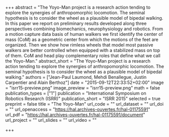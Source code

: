 +++
abstract = "The Yoyo-Man project is a research action tending to explore the synergies of anthropomorphic locomotion. The seminal hypothesis is to consider the wheel as a plausible model of bipedal walking. In this paper we report on preliminary results developed along three perspectives combining biomechanics, neurophysiology and robotics. From a motion capture data basis of human walkers we first identify the center of mass (CoM) as a geometric center from which the motions of the feet are organized. Then we show how rimless wheels that model most passive walkers are better controlled when equipped with a stabilized mass on top of them. CoM and head play complementary roles that define what we call the Yoyo-Man."
abstract_short = "The Yoyo-Man project is a research action tending to explore the synergies of anthropomorphic locomotion. The seminal hypothesis is to consider the wheel as a plausible model of bipedal walking."
authors = ["Jean-Paul Laumond, Mehdi Benallegue, Justin Carpentier and Alain Berthoz"]
date = "2015-09-12T22:33:52+02:00"
image = "isrr15-preview.png"
image_preview = "isrr15-preview.png"
math = false
publication_types = ["1"]
publication = "International Symposium on Robotics Research (ISRR)"
publication_short = "ISRR 2015"
selected = true
preprint = false
title = "The Yoyo-Man"
url_code = ""
url_dataset = ""
url_doi = ""
url_openaccess = "https://hal.archives-ouvertes.fr/hal-01175591"
url_pdf = "https://hal.archives-ouvertes.fr/hal-01175591/document"
url_project = ""
url_slides = ""
url_video = ""

+++

